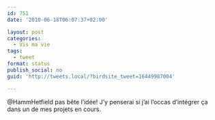 ```yaml
---
id: 751
date: '2010-06-18T06:07:37+02:00'

layout: post
categories:
  - Vis ma vie
tags:
  - tweet
format: status
publish_social: no
guid: 'http://tweets.local/?birdsite_tweet=16449987004'

---
```


@HammHetfield pas bête l’idée! J’y penserai si j’ai l’occas d’intégrer ça dans un de mes projets en cours.
